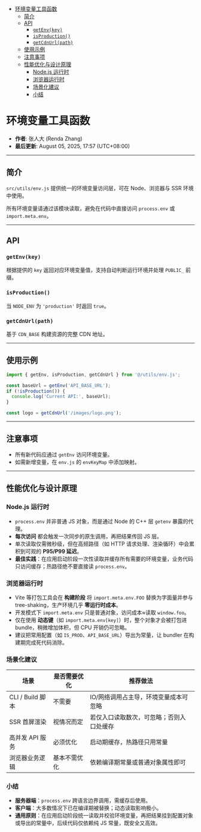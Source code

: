 <!-- START doctoc generated TOC please keep comment here to allow auto update -->
<!-- DON'T EDIT THIS SECTION, INSTEAD RE-RUN doctoc TO UPDATE -->

- [环境变量工具函数](#%E7%8E%AF%E5%A2%83%E5%8F%98%E9%87%8F%E5%B7%A5%E5%85%B7%E5%87%BD%E6%95%B0)
  - [简介](#%E7%AE%80%E4%BB%8B)
  - [API](#api)
    - [`getEnv(key)`](#getenvkey)
    - [`isProduction()`](#isproduction)
    - [`getCdnUrl(path)`](#getcdnurlpath)
  - [使用示例](#%E4%BD%BF%E7%94%A8%E7%A4%BA%E4%BE%8B)
  - [注意事项](#%E6%B3%A8%E6%84%8F%E4%BA%8B%E9%A1%B9)
  - [性能优化与设计原理](#%E6%80%A7%E8%83%BD%E4%BC%98%E5%8C%96%E4%B8%8E%E8%AE%BE%E8%AE%A1%E5%8E%9F%E7%90%86)
    - [Node.js 运行时](#nodejs-%E8%BF%90%E8%A1%8C%E6%97%B6)
    - [浏览器运行时](#%E6%B5%8F%E8%A7%88%E5%99%A8%E8%BF%90%E8%A1%8C%E6%97%B6)
    - [场景化建议](#%E5%9C%BA%E6%99%AF%E5%8C%96%E5%BB%BA%E8%AE%AE)
    - [小结](#%E5%B0%8F%E7%BB%93)

<!-- END doctoc generated TOC please keep comment here to allow auto update -->

# 环境变量工具函数

- **作者**: 张人大 (Renda Zhang)
- **最后更新**: August 05, 2025, 17:57 (UTC+08:00)

---

## 简介

`src/utils/env.js` 提供统一的环境变量访问层，可在 Node、浏览器与 SSR 环境中使用。

所有环境变量请通过该模块读取，避免在代码中直接访问 `process.env` 或 `import.meta.env`。

---

## API

### `getEnv(key)`

根据提供的 `key` 返回对应环境变量值，支持自动判断运行环境并处理 `PUBLIC_` 前缀。

### `isProduction()`

当 `NODE_ENV` 为 `'production'` 时返回 `true`。

### `getCdnUrl(path)`

基于 `CDN_BASE` 构建资源的完整 CDN 地址。

---

## 使用示例

```js
import { getEnv, isProduction, getCdnUrl } from '@/utils/env.js';

const baseUrl = getEnv('API_BASE_URL');
if (!isProduction()) {
  console.log('Current API:', baseUrl);
}

const logo = getCdnUrl('/images/logo.png');
```

---

## 注意事项

- 所有新代码应通过 `getEnv` 访问环境变量。
- 如需新增变量，在 `env.js` 的 `envKeyMap` 中添加映射。

---

## 性能优化与设计原理

### Node.js 运行时

- `process.env` 并非普通 JS 对象，而是通过 Node 的 C++ 层 `getenv` 暴露的代理。
- **每次访问** 都会触发一次同步的原生调用，再把结果传回 JS 层。
- 单次读取仅需微秒级，但在高频路径（如 HTTP 请求处理、渲染循环）中会累积到可观的 **P95/P99 延迟**。
- **最佳实践**：在应用启动阶段一次性读取并缓存所有需要的环境变量，业务代码只访问缓存；热路径绝不要直接读 `process.env`。

### 浏览器运行时

- Vite 等打包工具会在 **构建阶段** 将 `import.meta.env.FOO` 替换为字面量并参与 tree-shaking，生产环境几乎 **零运行时成本**。
- 开发模式下 `import.meta.env` 只是普通对象，访问成本≈读取 `window.foo`。
- 仅在使用 **动态键**（如 `import.meta.env[key]`）时，整个对象才会被打包进 bundle，稍微增加体积，但 CPU 开销仍可忽略。
- 建议把常用配置（如 `IS_PROD`、`API_BASE_URL`）导出为常量，让 bundler 在构建期完成死代码消除。

### 场景化建议

| 场景 | 是否需要优化 | 推荐做法  |
|------|------------|-----------|
| CLI / Build 脚本 | 不需要 | IO/网络调用占主导，环境变量成本可忽略 |
| SSR 首屏渲染 | 视情况而定 | 若仅入口读取数次，可忽略；否则入口处缓存 |
| 高并发 API 服务 | 必须优化 | 启动期缓存，热路径只用常量 |
| 浏览器业务逻辑 | 基本不需优化 | 依赖编译期常量或普通对象属性即可 |

### 小结

- **服务器端**：`process.env` 跨语言边界调用，需缓存后使用。
- **客户端**：大多数情况下已在编译期被替换；动态读取影响极小。
- **通用原则**：在应用启动阶段统一读取并校验环境变量，再把结果挂到配置对象或导出的常量中，后续代码仅依赖纯 JS 常量，既安全又高效。
